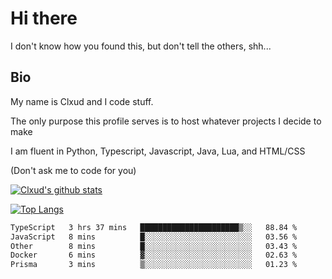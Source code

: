 

# Hi there
I don't know how you found this, but don't tell the others, shh...

## Bio
My name is Clxud and I code stuff.

The only purpose this profile serves is to host whatever projects I decide to make

I am fluent in Python, Typescript, Javascript, Java, Lua, and HTML/CSS



(Don't ask me to code for you)

[![Clxud's github stats](https://github-readme-stats.vercel.app/api?username=cloudwithax&count_private=true&theme=dark&show_icons=true)](https://github.com/anuraghazra/github-readme-stats) 

[![Top Langs](https://github-readme-stats.vercel.app/api/top-langs/?username=cloudwithax&theme=dark)](https://github.com/anuraghazra/github-readme-stats)

<!--START_SECTION:waka-->

```txt
TypeScript   3 hrs 37 mins   ██████████████████████▒░░   88.84 %
JavaScript   8 mins          █░░░░░░░░░░░░░░░░░░░░░░░░   03.56 %
Other        8 mins          █░░░░░░░░░░░░░░░░░░░░░░░░   03.43 %
Docker       6 mins          ▓░░░░░░░░░░░░░░░░░░░░░░░░   02.63 %
Prisma       3 mins          ▒░░░░░░░░░░░░░░░░░░░░░░░░   01.23 %
```

<!--END_SECTION:waka-->







